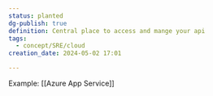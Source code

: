 ```yaml
---
status: planted
dg-publish: true
definition: Central place to access and mange your api
tags:
  - concept/SRE/cloud
creation_date: 2024-05-02 17:01

---
```

Example: [[Azure App Service]]